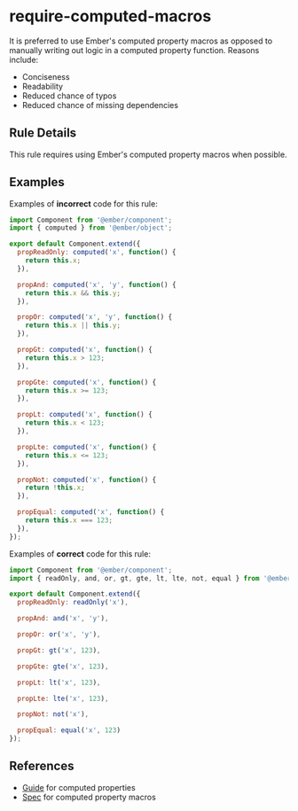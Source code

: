 # require-computed-macros

It is preferred to use Ember's computed property macros as opposed to manually writing out logic in a computed property function. Reasons include:

* Conciseness
* Readability
* Reduced chance of typos
* Reduced chance of missing dependencies

## Rule Details

This rule requires using Ember's computed property macros when possible.

## Examples

Examples of **incorrect** code for this rule:

```js
import Component from '@ember/component';
import { computed } from '@ember/object';

export default Component.extend({
  propReadOnly: computed('x', function() {
    return this.x;
  }),

  propAnd: computed('x', 'y', function() {
    return this.x && this.y;
  }),

  propOr: computed('x', 'y', function() {
    return this.x || this.y;
  }),

  propGt: computed('x', function() {
    return this.x > 123;
  }),

  propGte: computed('x', function() {
    return this.x >= 123;
  }),

  propLt: computed('x', function() {
    return this.x < 123;
  }),

  propLte: computed('x', function() {
    return this.x <= 123;
  }),

  propNot: computed('x', function() {
    return !this.x;
  }),

  propEqual: computed('x', function() {
    return this.x === 123;
  }),
});
```

Examples of **correct** code for this rule:


```js
import Component from '@ember/component';
import { readOnly, and, or, gt, gte, lt, lte, not, equal } from '@ember/object/computed';

export default Component.extend({
  propReadOnly: readOnly('x'),

  propAnd: and('x', 'y'),

  propOr: or('x', 'y'),

  propGt: gt('x', 123),

  propGte: gte('x', 123),

  propLt: lt('x', 123),

  propLte: lte('x', 123),

  propNot: not('x'),

  propEqual: equal('x', 123)
});
```

## References

* [Guide](https://guides.emberjs.com/release/object-model/computed-properties/) for computed properties
* [Spec](http://api.emberjs.com/ember/release/modules/@ember%2Fobject#functions-computed) for computed property macros
